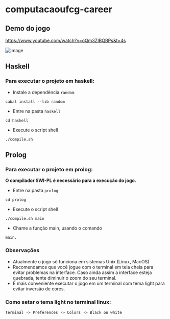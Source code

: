 # computacaoufcg-career

## Demo do jogo

https://www.youtube.com/watch?v=oQm3ZIBQBPs&t=4s

![image](https://github.com/cristovao-n/computacaoufcg-career/assets/54537252/25eee9f2-adf0-49f7-8a0a-f1f051ba5147)


## Haskell

### Para executar o projeto em haskell:

- Instale a dependência `random`

```
cabal install --lib random
```

- Entre na pasta `haskell`

```
cd haskell
```

- Execute o script shell

```
./compile.sh
```

## Prolog

### Para executar o projeto em prolog:

**O compilador SWI-PL é necessário para a execução do jogo.**

- Entre na pasta `prolog`

```
cd prolog
```

- Execute o script shell

```
./compile.sh main
```

- Chame a função main, usando o comando

```
main.
```

### Observações

- Atualmente o jogo só funciona em sistemas Unix (Linux, MacOS)
- Recomendamos que você jogue com o terminal em tela cheia para evitar problemas na interface. Caso ainda assim a interface esteja quebrada, tente diminuir o zoom do seu terminal.
- É mais conveniente executar o jogo em um terminal com tema light para evitar inversão de cores.

### Como setar o tema light no terminal linux:
```
Terminal -> Preferences -> Colors -> Black on white
```


